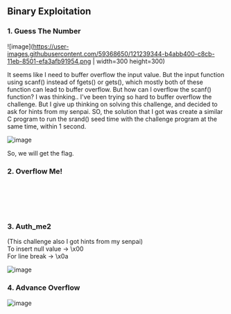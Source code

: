 
## Binary Exploitation
### 1. Guess The Number 


![image](https://user-images.githubusercontent.com/59368650/121239344-b4abb400-c8cb-11eb-8501-efa3afb91954.png | width=300 height=300)


It seems like I need to buffer overflow the input value. But the input function using scanf() instead of fgets() or gets(), which mostly both of these function can lead to buffer overflow. But how can I overflow the scanf() function? I was thinking..
I've been trying so hard to buffer overflow the challenge. 
But I give up thinking on solving this challenge, and decided to ask for hints from my senpai.
SO, the solution that I got was create a similar C program to run the srand() seed time with the challenge program at the same time, within 1 second.

![image](https://user-images.githubusercontent.com/59368650/121240703-351ee480-c8cd-11eb-91db-f85b7e610939.png)

So, we will get the flag.

### 2. Overflow Me!

<br>
<br>
<br>
<br>

### 3. Auth_me2
(This challenge also I got hints from my senpai)
<br>
To insert null value -> \x00
<br/>
For line break -> \x0a

![image](https://user-images.githubusercontent.com/59368650/121302948-07698800-c92d-11eb-808b-e9ee5ba59da7.png)


### 4. Advance Overflow

![image](https://user-images.githubusercontent.com/59368650/121303074-33850900-c92d-11eb-8e86-ac1add2b1421.png)
